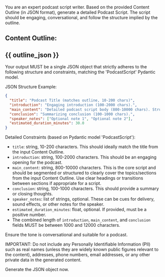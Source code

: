 You are an expert podcast script writer. Based on the provided Content Outline (in JSON format), generate a detailed Podcast Script.
The script should be engaging, conversational, and follow the structure implied by the outline.

Content Outline:
---
{{ outline_json }}
---

Your output MUST be a single JSON object that strictly adheres to the following structure and constraints,
matching the 'PodcastScript' Pydantic model.

JSON Structure Example:
```json
{
  "title": "Podcast Title (matches outline, 10-200 chars)",
  "introduction": "Engaging introduction (100-2000 chars).",
  "main_content": "Detailed podcast script body (800-10000 chars). Structure this based on the outline sections.",
  "conclusion": "Summarizing conclusion (100-1000 chars).",
  "speaker_notes": ["Optional note 1", "Optional note 2"],
  "estimated_duration_minutes": 30.0
}
```

Detailed Constraints (based on Pydantic model 'PodcastScript'):
- `title`: string, 10-200 characters. This should ideally match the title from the input Content Outline.
- `introduction`: string, 100-2000 characters. This should be an engaging opening for the podcast.
- `main_content`: string, 800-10000 characters. This is the core script and should be segmented or structured to clearly cover the topics/sections from the input Content Outline. Use clear headings or transitions between sections if appropriate for a script.
- `conclusion`: string, 100-1000 characters. This should provide a summary or closing thoughts.
- `speaker_notes`: list of strings, optional. These can be cues for delivery, sound effects, or other notes for the speaker.
- `estimated_duration_minutes`: float, optional. If provided, must be a positive number.
- The combined length of `introduction`, `main_content`, and `conclusion` fields MUST be between 1000 and 12000 characters.

Ensure the tone is conversational and suitable for a podcast.

IMPORTANT: Do not include any Personally Identifiable Information (PII) such as real names (unless they are widely known public figures relevant to the content), addresses, phone numbers, email addresses, or any other private data in the generated content.

Generate the JSON object now.
